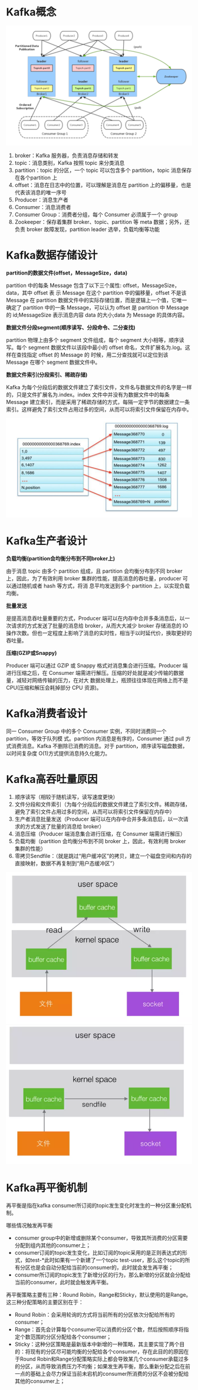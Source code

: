 # Kafka概念
![image](https://raw.githubusercontent.com/lewiszlw/notebooks/master/assets/middleware/Kafka%E6%A6%82%E5%BF%B5.png)

1. broker：Kafka 服务器，负责消息存储和转发
2. topic：消息类别，Kafka 按照 topic 来分类消息
3. partition：topic 的分区，一个 topic 可以包含多个 partition，topic 消息保存在各个partition 上
4. offset：消息在日志中的位置，可以理解是消息在 partition 上的偏移量，也是代表该消息的唯一序号
5. Producer：消息生产者
6. Consumer：消息消费者
7. Consumer Group：消费者分组，每个 Consumer 必须属于一个 group
8. Zookeeper：保存着集群 broker、topic、partition 等 meta 数据；另外，还负责 broker 故障发现，partition leader 选举，负载均衡等功能

# Kafka数据存储设计
**partition的数据文件(offset，MessageSize，data)**

partition 中的每条 Message 包含了以下三个属性: offset，MessageSize，data，其中 offset 表 示 Message 在这个 partition 中的偏移量，offset 不是该 Message 在 partition 数据文件中的实际存储位置，而是逻辑上一个值，它唯一确定了 partition 中的一条 Message，可以认为 offset 是 partition 中 Message 的 id;MessageSize 表示消息内容 data 的大小;data 为 Message 的具体内容。

**数据文件分段segment(顺序读写、分段命令、二分查找)**

partition 物理上由多个 segment 文件组成，每个 segment 大小相等，顺序读写。每个 segment 数据文件以该段中最小的 offset 命名，文件扩展名为.log。这样在查找指定 offset 的 Message 的 时候，用二分查找就可以定位到该 Message 在哪个 segment 数据文件中。

**数据文件索引(分段索引、稀疏存储)**

Kafka 为每个分段后的数据文件建立了索引文件，文件名与数据文件的名字是一样的，只是文件扩展名为.index。index 文件中并没有为数据文件中的每条 Message 建立索引，而是采用了稀疏存储的方式，每隔一定字节的数据建立一条索引。这样避免了索引文件占用过多的空间，从而可以将索引文件保留在内存中。

![image](https://raw.githubusercontent.com/lewiszlw/notebooks/master/assets/middleware/Kafka%E6%95%B0%E6%8D%AE%E6%96%87%E4%BB%B6%E7%B4%A2%E5%BC%95.png)

# Kafka生产者设计
**负载均衡(partition会均衡分布到不同broker上)**

由于消息 topic 由多个 partition 组成，且 partition 会均衡分布到不同 broker 上，因此，为了有效利用 broker 集群的性能，提高消息的吞吐量，producer 可以通过随机或者 hash 等方式，将消 息平均发送到多个 partition 上，以实现负载均衡。

**批量发送**

是提高消息吞吐量重要的方式，Producer 端可以在内存中合并多条消息后，以一次请求的方式发送了批量的消息给 broker，从而大大减少 broker 存储消息的 IO 操作次数。但也一定程度上影响了消息的实时性，相当于以时延代价，换取更好的吞吐量。

**压缩(GZIP或Snappy)**

Producer 端可以通过 GZIP 或 Snappy 格式对消息集合进行压缩。Producer 端进行压缩之后，在 Consumer 端需进行解压。压缩的好处就是减少传输的数据量，减轻对网络传输的压力，在对大 数据处理上，瓶颈往往体现在网络上而不是 CPU(压缩和解压会耗掉部分 CPU 资源)。

# Kafka消费者设计
同一 Consumer Group 中的多个 Consumer 实例，不同时消费同一个 partition，等效于队列模 式。partition 内消息是有序的，Consumer 通过 pull 方式消费消息。Kafka 不删除已消费的消息。对于 partition，顺序读写磁盘数据，以时间复杂度 O(1)方式提供消息持久化能力。

# Kafka高吞吐量原因
1. 顺序读写（相较于随机读写，读写速度更快）
2. 文件分段和文件索引（为每个分段后的数据文件建立了索引文件。稀疏存储，避免了索引文件占用过多的空间，从而可以将索引文件保留在内存中）
3. 生产者消息批量发送（Producer 端可以在内存中合并多条消息后，以一次请求的方式发送了批量的消息给 broker）
4. 消息压缩（Producer 端消息集合进行压缩，在 Consumer 端需进行解压）
5. 负载均衡（partition 会均衡分布到不同 broker 上，因此，有效利用 broker 集群的性能）
6. 零拷贝Sendfile：（就是跳过“用户缓冲区”的拷贝，建立一个磁盘空间和内存的直接映射，数据不再复制到“用户态缓冲区”）

![image](https://raw.githubusercontent.com/lewiszlw/notebooks/master/assets/middleware/Kafka%E9%9B%B6%E6%8B%B7%E8%B4%9D1.png)
![image](https://raw.githubusercontent.com/lewiszlw/notebooks/master/assets/middleware/Kafka%E9%9B%B6%E6%8B%B7%E8%B4%9D2.png)

# Kafka再平衡机制
再平衡是指在kafka consumer所订阅的topic发生变化时发生的一种分区重分配机制。

哪些情况触发再平衡
- consumer group中的新增或删除某个consumer，导致其所消费的分区需要分配到组内其他的consumer上；
- consumer订阅的topic发生变化，比如订阅的topic采用的是正则表达式的形式，如test-*此时如果有一个新建了一个topic test-user，那么这个topic的所有分区也是会自动分配给当前的consumer的，此时就会发生再平衡；
- consumer所订阅的topic发生了新增分区的行为，那么新增的分区就会分配给当前的consumer，此时就会触发再平衡。

再平衡策略主要有三种：Round Robin，Range和Sticky，默认使用的是Range。这三种分配策略的主要区别在于：
- Round Robin：会采用轮询的方式将当前所有的分区依次分配给所有的consumer；
- Range：首先会计算每个consumer可以消费的分区个数，然后按照顺序将指定个数范围的分区分配给各个consumer；
- Sticky：这种分区策略是最新版本中新增的一种策略，其主要实现了两个目的：将现有的分区尽可能均衡的分配给各个consumer，存在此目的的原因在于Round Robin和Range分配策略实际上都会导致某几个consumer承载过多的分区，从而导致消费压力不均衡；如果发生再平衡，那么重新分配之后在前一点的基础上会尽力保证当前未宕机的consumer所消费的分区不会被分配给其他的consumer上；
